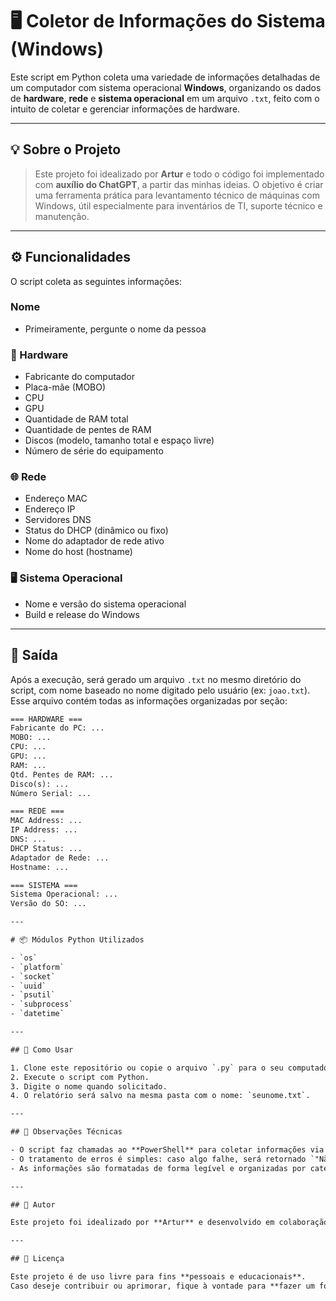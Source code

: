 # 🖥️ Coletor de Informações do Sistema (Windows)

Este script em Python coleta uma variedade de informações detalhadas de um computador com sistema operacional **Windows**, organizando os dados de **hardware**, **rede** e **sistema operacional** em um arquivo `.txt`, feito com o intuito de coletar e gerenciar informações de hardware.

---

## 💡 Sobre o Projeto

> Este projeto foi idealizado por **Artur** e todo o código foi implementado com **auxílio do ChatGPT**, a partir das minhas ideias. O objetivo é criar uma ferramenta prática para levantamento técnico de máquinas com Windows, útil especialmente para inventários de TI, suporte técnico e manutenção.

---

## ⚙️ Funcionalidades

O script coleta as seguintes informações:

### Nome
- Primeiramente, pergunte o nome da pessoa
  
### 🔧 Hardware
- Fabricante do computador  
- Placa-mãe (MOBO)  
- CPU  
- GPU  
- Quantidade de RAM total  
- Quantidade de pentes de RAM  
- Discos (modelo, tamanho total e espaço livre)  
- Número de série do equipamento  

### 🌐 Rede
- Endereço MAC  
- Endereço IP  
- Servidores DNS  
- Status do DHCP (dinâmico ou fixo)  
- Nome do adaptador de rede ativo  
- Nome do host (hostname)  

### 🖥️ Sistema Operacional
- Nome e versão do sistema operacional  
- Build e release do Windows  

---

## 📁 Saída

Após a execução, será gerado um arquivo `.txt` no mesmo diretório do script, com nome baseado no nome digitado pelo usuário (ex: `joao.txt`). Esse arquivo contém todas as informações organizadas por seção:

```txt
=== HARDWARE ===
Fabricante do PC: ...
MOBO: ...
CPU: ...
GPU: ...
RAM: ...
Qtd. Pentes de RAM: ...
Disco(s): ...
Número Serial: ...

=== REDE ===
MAC Address: ...
IP Address: ...
DNS: ...
DHCP Status: ...
Adaptador de Rede: ...
Hostname: ...

=== SISTEMA ===
Sistema Operacional: ...
Versão do SO: ...

---

# 📦 Módulos Python Utilizados

- `os`  
- `platform`  
- `socket`  
- `uuid`  
- `psutil`  
- `subprocess`  
- `datetime`  

---

## 🚀 Como Usar

1. Clone este repositório ou copie o arquivo `.py` para o seu computador.
2. Execute o script com Python.
3. Digite o nome quando solicitado.
4. O relatório será salvo na mesma pasta com o nome: `seunome.txt`.

---

## 📌 Observações Técnicas

- O script faz chamadas ao **PowerShell** para coletar informações via **WMI** e comandos nativos do Windows.
- O tratamento de erros é simples: caso algo falhe, será retornado `"Não encontrado"`.
- As informações são formatadas de forma legível e organizadas por categoria.

---

## 👤 Autor

Este projeto foi idealizado por **Artur** e desenvolvido em colaboração com **ChatGPT (OpenAI)**, com base nas ideias e necessidades definidas por Artur.

---

## 📝 Licença

Este projeto é de uso livre para fins **pessoais e educacionais**.  
Caso deseje contribuir ou aprimorar, fique à vontade para **fazer um fork ou abrir um pull request**!
